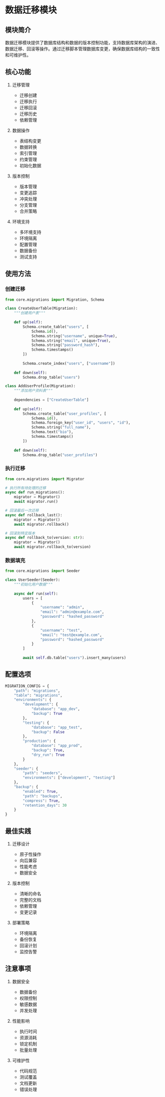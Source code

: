# 数据迁移模块

## 模块简介

数据迁移模块提供了数据库结构和数据的版本控制功能，支持数据库架构的演进、数据迁移、回滚等操作。通过迁移脚本管理数据库变更，确保数据库结构的一致性和可维护性。

## 核心功能

1. 迁移管理
   - 迁移创建
   - 迁移执行
   - 迁移回滚
   - 迁移历史
   - 依赖管理

2. 数据操作
   - 表结构变更
   - 数据转换
   - 索引管理
   - 约束管理
   - 初始化数据

3. 版本控制
   - 版本管理
   - 变更追踪
   - 冲突处理
   - 分支管理
   - 合并策略

4. 环境支持
   - 多环境支持
   - 环境隔离
   - 配置管理
   - 数据备份
   - 测试支持

## 使用方法

### 创建迁移

```python
from core.migrations import Migration, Schema

class CreateUserTable(Migration):
    """创建用户表"""
    
    def up(self):
        Schema.create_table("users", [
            Schema.id(),
            Schema.string("username", unique=True),
            Schema.string("email", unique=True),
            Schema.string("password_hash"),
            Schema.timestamps()
        ])
        
        Schema.create_index("users", ["username"])
    
    def down(self):
        Schema.drop_table("users")

class AddUserProfile(Migration):
    """添加用户资料表"""
    
    dependencies = ["CreateUserTable"]
    
    def up(self):
        Schema.create_table("user_profiles", [
            Schema.id(),
            Schema.foreign_key("user_id", "users", "id"),
            Schema.string("full_name"),
            Schema.text("bio"),
            Schema.timestamps()
        ])
    
    def down(self):
        Schema.drop_table("user_profiles")
```

### 执行迁移

```python
from core.migrations import Migrator

# 执行所有待处理的迁移
async def run_migrations():
    migrator = Migrator()
    await migrator.run()

# 回滚最后一次迁移
async def rollback_last():
    migrator = Migrator()
    await migrator.rollback()

# 回滚到特定版本
async def rollback_to(version: str):
    migrator = Migrator()
    await migrator.rollback_to(version)
```

### 数据填充

```python
from core.migrations import Seeder

class UserSeeder(Seeder):
    """初始化用户数据"""
    
    async def run(self):
        users = [
            {
                "username": "admin",
                "email": "admin@example.com",
                "password": "hashed_password"
            },
            {
                "username": "test",
                "email": "test@example.com",
                "password": "hashed_password"
            }
        ]
        
        await self.db.table("users").insert_many(users)
```

## 配置选项

```python
MIGRATION_CONFIG = {
    "path": "migrations",
    "table": "migrations",
    "environments": {
        "development": {
            "database": "app_dev",
            "backup": True
        },
        "testing": {
            "database": "app_test",
            "backup": False
        },
        "production": {
            "database": "app_prod",
            "backup": True,
            "dry_run": True
        }
    },
    "seeder": {
        "path": "seeders",
        "environments": ["development", "testing"]
    },
    "backup": {
        "enabled": True,
        "path": "backups",
        "compress": True,
        "retention_days": 30
    }
}
```

## 最佳实践

1. 迁移设计
   - 原子性操作
   - 向后兼容
   - 性能考虑
   - 数据安全

2. 版本控制
   - 清晰的命名
   - 完整的文档
   - 依赖管理
   - 变更记录

3. 部署策略
   - 环境隔离
   - 备份恢复
   - 回滚计划
   - 监控告警

## 注意事项

1. 数据安全
   - 数据备份
   - 权限控制
   - 敏感数据
   - 并发处理

2. 性能影响
   - 执行时间
   - 资源消耗
   - 锁定机制
   - 批量处理

3. 可维护性
   - 代码规范
   - 测试覆盖
   - 文档更新
   - 错误处理 